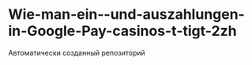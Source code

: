 # Wie-man-ein--und-auszahlungen-in-Google-Pay-casinos-t-tigt-2zh
Автоматически созданный репозиторий
